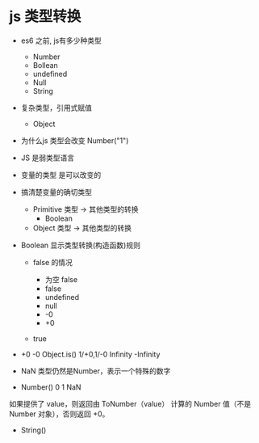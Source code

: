 # js 类型转换

- es6 之前, js有多少种类型
  - Number
  - Bollean
  - undefined
  - Null
  - String
- 复杂类型，引用式赋值
  - Object

- 为什么js 类型会改变
  Number("1")

- JS 是弱类型语言
- 变量的类型 是可以改变的
- 搞清楚变量的确切类型
  - Primitive 类型 -> 其他类型的转换
    - Boolean
  - Object 类型 -> 其他类型的转换

- Boolean 显示类型转换(构造函数)规则
  - false 的情况
    - 为空 false
    - false
    - undefined
    - null
    - -0
    - +0

  - true

- +0 -0 
  Object.is()
  1/+0,1/-0 Infinity -Infinity
- NaN
  类型仍然是Number，表示一个特殊的数字

- Number()
  0 1 NaN 
  
如果提供了 value，则返回由 ToNumber（value） 计算的 Number 值（不是 Number 对象），否则返回 +0。

- String()
